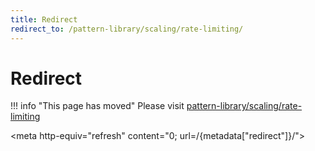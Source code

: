 ```yaml
---
title: Redirect
redirect_to: /pattern-library/scaling/rate-limiting/
---
```


# Redirect

!!! info "This page has moved"
    Please visit [pattern-library/scaling/rate-limiting](/pattern-library/scaling/rate-limiting/index.md)

<meta http-equiv="refresh" content="0; url=/{metadata["redirect"]}/">
